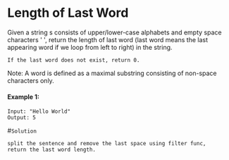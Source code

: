 #  Length of Last Word

Given a string s consists of upper/lower-case alphabets and empty space characters ' ', return the length of last word (last word means the last appearing word if we loop from left to right) in the string.

`If the last word does not exist, return 0.`

Note: A word is defined as a maximal substring consisting of non-space characters only.


#### Example 1:
```
Input: "Hello World"
Output: 5
```

#`Solution`

	split the sentence and remove the last space using filter func,
	return the last word length.